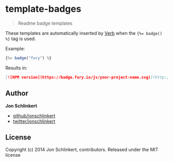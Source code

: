 # template-badges

> Readme badge templates

These templates are automatically inserted by [Verb](https://github.com/assemble/verb) when the `{%= badge() %}` tag is used.

Example:

```js
{%= badge("fury") %}
```

Results in:

```markdown
[![NPM version](https://badge.fury.io/js/your-project-name.svg)](http://badge.fury.io/js/your-project-name)
```

## Author

**Jon Schlinkert**

+ [github/jonschlinkert](https://github.com/jonschlinkert)
+ [twitter/jonschlinkert](http://twitter.com/jonschlinkert)


## License
Copyright (c) 2014 Jon Schlinkert, contributors.
Released under the MIT license
